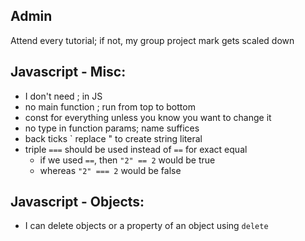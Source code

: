 Admin
-
Attend every tutorial; if not, my group project mark gets scaled down

Javascript - Misc:
-
- I don't need ; in JS
- no main function ; run from top to bottom
- const for everything unless you know you want to change it
- no type in function params; name suffices
- back ticks ` replace " to create string literal
- triple `===` should be used instead of `==` for exact equal
  - if we used `==`, then `"2" == 2` would be true
  - whereas `"2" === 2` would be false

Javascript - Objects:
- 
- I can delete objects or a property of an object using `delete`
